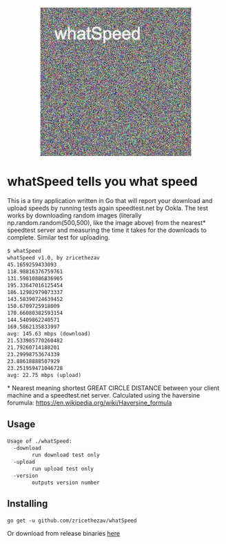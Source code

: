 <p align="center">
  <img alt="whatSpeed" src="https://raw.githubusercontent.com/zricethezav/gifs/master/whatspeed.png" />
</p>

# whatSpeed tells you what speed
This is a tiny application written in Go that will report your download and upload speeds by running tests again speedtest.net by Ookla. The test works by downloading random images (literally np.random.random(500,500), like the image above) from the nearest* speedtest server and measuring the time it takes for the downloads to complete. Similar test for uploading.  

```
$ whatSpeed
whatSpeed v1.0, by zricethezav
45.1659259433093
118.98816376759761
131.59810886836965
195.33647016125454
186.12982979073337
143.58390724639452
150.6709725918009
170.66080382593154
144.5409862240571
169.5862135833997
avg: 145.63 mbps (download)
21.533985770260482
21.79260714188201
23.29998753674339
23.88618888507929
23.251959471046728
avg: 22.75 mbps (upload)
```

\* Nearest meaning shortest GREAT CIRCLE DISTANCE between your client machine and a speedtest.net server. Calculated using the haversine forumula: https://en.wikipedia.org/wiki/Haversine_formula

## Usage
```
Usage of ./whatSpeed:
  -download
        run download test only
  -upload
        run upload test only
  -version
        outputs version number
```

## Installing
```
go get -u github.com/zricethezav/whatSpeed
```
Or download from release binaries [here](https://github.com/zricethezav/whatSpeed/releases)
